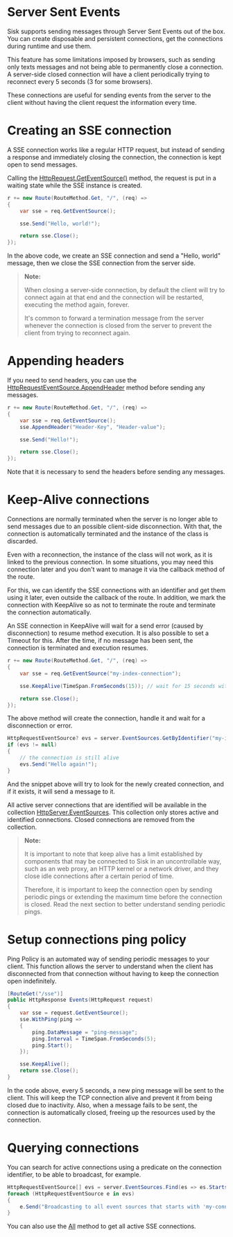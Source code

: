 # Server Sent Events

Sisk supports sending messages through Server Sent Events out of the box. You can create disposable and persistent connections, get the connections during runtime and use them.

This feature has some limitations imposed by browsers, such as sending only texts messages and not being able to permanently close a connection. A server-side closed connection will have a client periodically trying to reconnect every 5 seconds (3 for some browsers).

These connections are useful for sending events from the server to the client without having the client request the information every time.

# Creating an SSE connection

A SSE connection works like a regular HTTP request, but instead of sending a response and immediately closing the connection, the connection is kept open to send messages.

Calling the [HttpRequest.GetEventSource()](/read?q=/contents/spec/Sisk.Core.Http.HttpRequest.GetEventSource(string)) method, the request is put in a waiting state while the SSE instance is created.

```cs
r += new Route(RouteMethod.Get, "/", (req) =>
{
    var sse = req.GetEventSource();

    sse.Send("Hello, world!");

    return sse.Close();
});
```

In the above code, we create an SSE connection and send a "Hello, world" message, then we close the SSE connection from the server side.

> **Note:**
> 
> When closing a server-side connection, by default the client will try to connect again at that end and the connection will be restarted, executing the method again, forever.
> 
> It's common to forward a termination message from the server whenever the connection is closed from the server to prevent the client from trying to reconnect again.

# Appending headers

If you need to send headers, you can use the [HttpRequestEventSource.AppendHeader](/read?q=/contents/spec/Sisk.Core.Http.HttpRequestEventSource.AppendHeader(string-string)) method before sending any messages.

```cs
r += new Route(RouteMethod.Get, "/", (req) =>
{
    var sse = req.GetEventSource();
    sse.AppendHeader("Header-Key", "Header-value");

    sse.Send("Hello!");

    return sse.Close();
});
```

Note that it is necessary to send the headers before sending any messages.

# Keep-Alive connections

Connections are normally terminated when the server is no longer able to send messages due to an possible client-side disconnection. With that, the connection is automatically terminated and the instance of the class is discarded.

Even with a reconnection, the instance of the class will not work, as it is linked to the previous connection. In some situations, you may need this connection later and you don't want to manage it via the callback method of the route.

For this, we can identify the SSE connections with an identifier and get them using it later, even outside the callback of the route. In addition, we mark the connection with KeepAlive so as not to terminate the route and terminate the connection automatically.

An SSE connection in KeepAlive will wait for a send error (caused by disconnection) to resume method execution. It is also possible to set a Timeout for this. After the time, if no message has been sent, the connection is terminated and execution resumes.

```cs
r += new Route(RouteMethod.Get, "/", (req) =>
{
    var sse = req.GetEventSource("my-index-connection");

    sse.KeepAlive(TimeSpan.FromSeconds(15)); // wait for 15 seconds without any message before terminating the connection

    return sse.Close();
});
```

The above method will create the connection, handle it and wait for a disconnection or error.

```cs
HttpRequestEventSource? evs = server.EventSources.GetByIdentifier("my-index-connection");
if (evs != null)
{
    // the connection is still alive
    evs.Send("Hello again!");
}
```

And the snippet above will try to look for the newly created connection, and if it exists, it will send a message to it.

All active server connections that are identified will be available in the collection [HttpServer.EventSources](/read?q=/contents/spec/Sisk.Core.Http.HttpServer.EventSources). This collection only stores active and identified connections. Closed connections are removed from the collection.

> **Note:**
> 
> It is important to note that keep alive has a limit established by components that may be connected to Sisk in an uncontrollable way, such as an web proxy, an HTTP kernel or a network driver, and they close idle connections after a certain period of time.
> 
> Therefore, it is important to keep the connection open by sending periodic pings or extending the maximum time before the connection is closed. Read the next section to better understand sending periodic pings.

# Setup connections ping policy

Ping Policy is an automated way of sending periodic messages to your client. This function allows the server to understand when the client has disconnected from that connection without having to keep the connection open indefinitely.

```cs
[RouteGet("/sse")]
public HttpResponse Events(HttpRequest request)
{
    var sse = request.GetEventSource();
    sse.WithPing(ping =>
    {
        ping.DataMessage = "ping-message";
        ping.Interval = TimeSpan.FromSeconds(5);
        ping.Start();
    });

    sse.KeepAlive();
    return sse.Close();
}
```

In the code above, every 5 seconds, a new ping message will be sent to the client. This will keep the TCP connection alive and prevent it from being closed due to inactivity. Also, when a message fails to be sent, the connection is automatically closed, freeing up the resources used by the connection.

# Querying connections

You can search for active connections using a predicate on the connection identifier, to be able to broadcast, for example.

```cs
HttpRequestEventSource[] evs = server.EventSources.Find(es => es.StartsWith("my-connection-"));
foreach (HttpRequestEventSource e in evs)
{
    e.Send("Broadcasting to all event sources that starts with 'my-connection-'");
}
```

You can also use the [All](/read?q=/contents/spec/Sisk.Core.Http.HttpEventSourceCollection.All()) method to get all active SSE connections.
